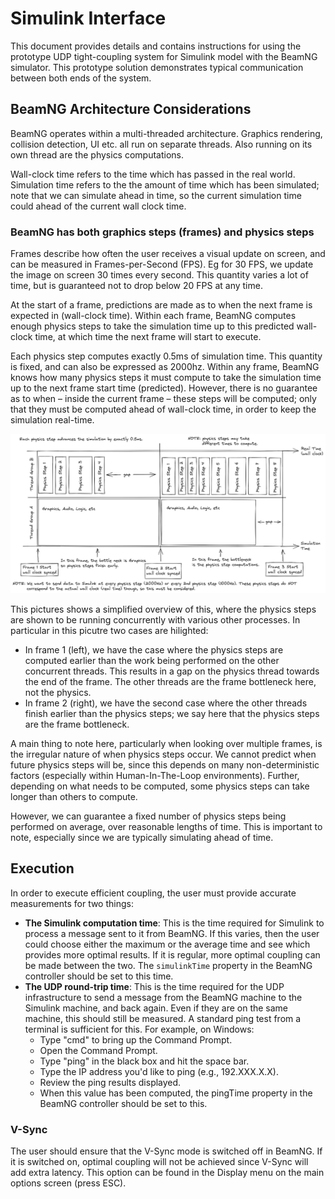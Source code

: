 # Simulink Interface

This document provides details and contains instructions for 
using the prototype UDP tight-coupling system for Simulink 
model with the BeamNG simulator. 
This prototype solution demonstrates typical communication 
between both ends of the system.

## BeamNG Architecture Considerations

BeamNG operates within a multi-threaded architecture. 
Graphics rendering, collision detection, UI etc. 
all run on separate threads. 
Also running on its own thread are the physics computations.

Wall-clock time refers to the time which has passed in the real world. 
Simulation time refers to the the amount of time which has been simulated; 
note that we can simulate ahead in time, 
so the current simulation time could ahead of the current wall clock time.

### BeamNG has both graphics steps (frames) and physics steps

Frames describe how often the user receives a visual update on screen, 
and can be measured in Frames-per-Second (FPS). 
Eg for 30 FPS, we update the image on screen 30 times every second. 
This quantity varies a lot of time, but is guaranteed not to drop below 20 FPS at any time.

At the start of a frame, predictions are made as to when the next frame is expected in (wall-clock time). 
Within each frame, BeamNG computes enough physics steps to take the simulation time 
up to this predicted wall-clock time, at which time the next frame will start to execute.

Each physics step computes exactly 0.5ms of simulation time. 
This quantity is fixed, and can also be expressed as 2000hz. 
Within any frame, BeamNG knows how many physics steps it must compute to take the simulation time
up to the next frame start time (predicted). 
However, there is no guarantee as to when – inside the current frame – 
these steps will be computed; only that they must be computed ahead of wall-clock time, 
in order to keep the simulation real-time.

![BeamNG Multithreading](../media/1_BeamNG_Multithreading.png)

This pictures shows a simplified overview of this, 
where the physics steps are shown to be running concurrently with various other processes.
In particular in this picutre two cases are hilighted:

* In frame 1 (left), we have the case where the physics steps are computed earlier than 
  the work being performed on the other concurrent threads. 
  This results in a gap on the physics thread towards the end of the frame. 
  The other threads are the frame bottleneck here, not the physics.
* In frame 2 (right), we have the second case where the other threads finish earlier than 
  the physics steps; we say here that the physics steps are the frame bottleneck.

A main thing to note here, particularly when looking over multiple frames, 
is the irregular nature of when physics steps occur. 
We cannot predict when future physics steps will be, 
since this depends on many non-deterministic factors (especially within Human-In-The-Loop environments). 
Further, depending on what needs to be computed, some physics steps can take longer than others to compute.

However, we can guarantee a fixed number of physics steps being performed on average, 
over reasonable lengths of time. This is important to note, especially since we are typically 
simulating ahead of time.

## Execution

In order to execute efficient coupling, the user must provide accurate measurements for two things:

* **The Simulink computation time**: 
  This is the time required for Simulink to process a message sent to it from BeamNG. 
  If this varies, then the user could choose either the maximum or the average time and see which provides more optimal results. 
  If it is regular, more optimal coupling can be made between the two.
  The `simulinkTime` property in the BeamNG controller should be set to this time.
* **The UDP round-trip time**:
  This is the time required for the UDP infrastructure to send a message from the BeamNG machine to the Simulink machine, and back again. 
  Even if they are on the same machine, this should still be measured.
  A standard ping test from a terminal is sufficient for this. For example, on Windows:
  * Type "cmd" to bring up the Command Prompt.
  * Open the Command Prompt.
  * Type "ping" in the black box and hit the space bar.
  * Type the IP address you'd like to ping (e.g., 192.XXX.X.X).
  * Review the ping results displayed.
  * When this value has been computed, the pingTime property in the BeamNG controller should be set to this.

### V-Sync

The user should ensure that the V-Sync mode is switched off in BeamNG. 
If it is switched on, optimal coupling will not be achieved since V-Sync will add extra latency. 
This option can be found in the Display menu on the main options screen (press ESC).
